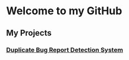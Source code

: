 # Welcome to my GitHub
## My Projects
### [Duplicate Bug Report Detection System](https://ghasemieh.github.io/Duplicated-Bug-Report-Detection-System/)
